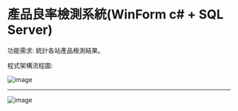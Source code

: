 # 產品良率檢測系統(WinForm c# + SQL Server)

功能需求: 統計各站產品檢測結果。

程式架構流程圖:

![image](https://github.com/ChiuKuanWei/Project_1/assets/106484972/1aa3a825-1a6a-41e8-baa8-9d87f1e02829)


----------------------------------------------------------------------------------------------------------------------------------------------

![image](https://github.com/ChiuKuanWei/Product_Yield_Detection_System/assets/106484972/5517d4bc-2124-439c-a3ea-d4329c8fca2d)
